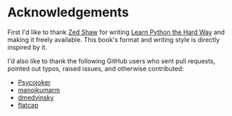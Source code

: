 Acknowledgements
================

First I'd like to thank [Zed Shaw][] for writing [Learn Python the Hard Way][]
and making it freely available.  This book's format and writing style is
directly inspired by it.

[Zed Shaw]: http://zedshaw.com/
[Learn Python the Hard Way]: http://learnpythonthehardway.org/

I'd also like to thank the following GitHub users who sent pull requests,
pointed out typos, raised issues, and otherwise contributed:

* [Psycojoker](https://github.com/Psycojoker)
* [manojkumarm](https://github.com/manojkumarm)
* [dmedvinsky](https://github.com/dmedvinsky)
* [flatcap](https://github.com/flatcap)


